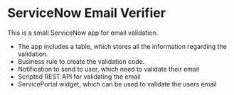 # ServiceNow Email Verifier

This is a small ServiceNow app for email validation. 

* The app includes a table, which stores all the information regarding the validation.
* Business rule to create the validation code.
* Notification to send to user, which need to validate their email
* Scripted REST API for validating the email
* ServicePortal widget, which can be used to validate the users email
